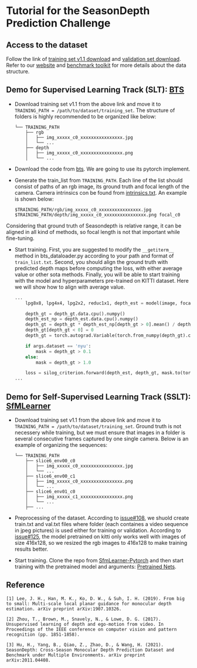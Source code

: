 # Tutorial for the SeasonDepth Prediction Challenge

## Access to the dataset

Follow the link of [training set v1.1 download](https://figshare.com/articles/dataset/SeasonDepth_Cross-Season_Monocular_Depth_Prediction_Training_Dataset/16442025) and [validation set download](https://figshare.com/articles/dataset/SeasonDepth_Cross-Season_Monocular_Depth_Prediction_Dataset/14731323). Refer to our [website](https://seasondepth.github.io/) and [benchmark toolkit](https://github.com/SeasonDepth/SeasonDepth) for more details about the data structure.

## Demo for Supervised Learning Track (SLT): [BTS](https://arxiv.org/abs/1907.10326)

- Download training set v1.1 from the above link and move it to `TRAINING_PATH = /path/to/dataset/training_set`. The structure of folders is highly recommended to be organized like below:

    ```plain
    └── TRAINING_PATH
        ├── rgb
        │   ├── img_xxxxx_c0_xxxxxxxxxxxxxxxx.jpg
        │   └── ...
        ├── depth
        │   ├── img_xxxxx_c0_xxxxxxxxxxxxxxxx.png
        │   └── ...
    ```

- Download the code from [bts](https://github.com/cleinc/bts). We are going to use its pytorch implement. 
- Generate the train_list from `TRAINING_PATH`. Each line of the list should consist of paths of an rgb image, its ground truth and focal length of the camera. Camera intrinsics con be found from [intrinsics.txt](https://data.ciirc.cvut.cz/public/projects/2020VisualLocalization/Extended-CMU-Seasons/intrinsics.txt). An example is shown below:

    `$TRAINING_PATH/rgb/img_xxxxx_c0_xxxxxxxxxxxxxxxx.jpg $TRAINING_PATH/depth/img_xxxxx_c0_xxxxxxxxxxxxxxxx.png focal_c0`

Considering that ground truth of Seasondepth is relative range, it can be aligned in all kind of methods, so focal length is not that important while fine-tuning.

- Start training. First, you are suggested to modify the `__getiterm__` method  in bts_dataloader.py according to your path and format of `train_list.txt`. Second, you should align the ground truth with predicted depth maps before computing the loss, with either average value or other sota methods. Finally, you will be able to start training with the model and hyperparameters pre-trained on KITTI dataset. Here we will show how to align with average value. 

    ```python
    ...
        lpg8x8, lpg4x4, lpg2x2, reduc1x1, depth_est = model(image, focal)

        depth_gt = depth_gt.data.cpu().numpy()
        depth_est_np = depth_est.data.cpu().numpy()
        depth_gt = depth_gt * depth_est_np[depth_gt > 0].mean() / depth_gt[depth_gt > 0].mean()
        depth_gt[depth_gt < 0] = 0
        depth_gt = torch.autograd.Variable(torch.from_numpy(depth_gt).cuda(args.gpu, non_blocking=True))

        if args.dataset == 'nyu':
            mask = depth_gt > 0.1
        else:
            mask = depth_gt > 1.0

        loss = silog_criterion.forward(depth_est, depth_gt, mask.to(torch.bool))
    ...
    ```

## Demo for Self-Supervised Learning Track (SSLT): [SfMLearner](https://arxiv.org/abs/1704.07813)

- Download training set v1.1 from the above link and move it to `TRAINING_PATH = /path/to/dataset/training_set`. Ground truth is not necessery while training, but we must ensure that images in a folder is several consecutive frames captured by one single camera. Below is an example of organizing the sequences:

    ```plain
    └── TRAINING_PATH
        ├── slice6_env00_c0
        │   ├── img_xxxxx_c0_xxxxxxxxxxxxxxxx.jpg
        │   └── ...
        ├── slice6_env00_c1
        │   ├── img_xxxxx_c0_xxxxxxxxxxxxxxxx.png
        │   └── ...
        ├── slice6_env01_c0
        │   ├── img_xxxxx_c1_xxxxxxxxxxxxxxxx.png
        │   └── ...
        ├── ...
    ```

- Preprocessing of the dataset. According to [issue#108](https://github.com/ClementPinard/SfmLearner-Pytorch/issues/108), we shuold create train.txt and val.txt files where folder (each containes a video sequence in jpeg pictures) is used either for training or validation. According to [issue#125](https://github.com/ClementPinard/SfmLearner-Pytorch/issues/125#issuecomment-859009283), the model pretrained on kitti only works well with images of size 416x128, so we resized the rgb images to 416x128 to make training results better.
- Start training. Clone the repo from [SfmLearner-Pytorch](https://github.com/ClementPinard/SfmLearner-Pytorch) and then start training with the pretrained model and arguments: [Pretrained Nets](https://github.com/ClementPinard/SfmLearner-Pytorch#pretrained-nets).

## Reference

    [1] Lee, J. H., Han, M. K., Ko, D. W., & Suh, I. H. (2019). From big to small: Multi-scale local planar guidance for monocular depth estimation. arXiv preprint arXiv:1907.10326.

    [2] Zhou, T., Brown, M., Snavely, N., & Lowe, D. G. (2017). Unsupervised learning of depth and ego-motion from video. In Proceedings of the IEEE conference on computer vision and pattern recognition (pp. 1851-1858).

    [3] Hu, H., Yang, B., Qiao, Z., Zhao, D., & Wang, H. (2021). SeasonDepth: Cross-Season Monocular Depth Prediction Dataset and Benchmark under Multiple Environments. arXiv preprint arXiv:2011.04408.